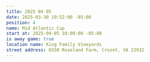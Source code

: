 ```yaml
---
title: 2025 04 05
date: 2025-03-30 19:52:00 -05:00
position: 4
name: Mid Atlantic Cup
start at: 2025-04-05 10:00:00 -05:00
is away game: true
location name: King Family Vineyards
street address: 6550 Roseland Farm, Crozet, VA 22932
---
```


